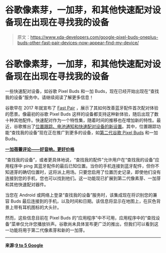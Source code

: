 # 谷歌像素芽，一加芽，和其他快速配对设备现在出现在寻找我的设备

> 原文：<https://www.xda-developers.com/google-pixel-buds-oneplus-buds-other-fast-pair-devices-now-appear-find-my-device/>

# 谷歌像素芽，一加芽，和其他快速配对设备现在出现在寻找我的设备

一些快速配对设备，如谷歌 Pixel Buds 和一加 Buds，现在已经开始出现在“查找我的设备”服务中。请继续阅读了解更多信息！

谷歌早在 2017 年就宣布了 [Fast Pair](https://www.xda-developers.com/fast-pair-quick-bluetooth-pairing-headphones/) ，展示了其如何改善蓝牙配件首次配对体验的愿景。像最初的谷歌 Pixel Buds 这样的设备都支持这种新体验，随后出现了数十种其他配件。快速配对作为一个特性集，随着时间的推移也在增加新的特性。最近，谷歌推出了[位置跟踪、电池通知和快速配对设备的新设置](https://www.xda-developers.com/fast-pair-location-tracking-battery-notifications-new-settings/)。其中，位置跟踪功能“查找我的设备”现在正在推广到更多的设备，如[第二代谷歌 Pixel Buds](https://www.xda-developers.com/google-pixel-buds-2-available-now/) 和一加 Buds。

**[一加蓓蕾评论——好音响，更好价格](https://www.xda-developers.com/oneplus-buds-review/)**

“查找我的设备”，或者更具体地说，“查找我的配件”允许用户在“查找我的设备”应用程序中 ping 其蓝牙配件的最后已知位置。当你的手机连接到蓝牙配件，但你不知道芽的确切位置时，这将派上用场。只要您启用了位置历史记录，即使他们没有连接到您的手机，您也可以找到他们。这一功能现已扩展到第二代像素芽、一加芽和其他快速配对器件。

当您在 Android 或网络上登录“查找我的设备”服务时，该集成现在将识别您的兼容 Buds 最后连接到的手机，以及时间和日期。该信息将显示在地图上，在灰色背景上带有耳机图标的大头针。

然而，这些信息目前在 Pixel Buds 的“应用程序”中不可用，应用程序中的“查找设备”菜单仅允许您播放铃声。谷歌尚未具体宣布更广泛的推出，但我们可以看到这一功能将用于第二代像素芽和新的一加芽。

* * *

**来源:[9 to 5 Google](https://9to5google.com/2020/08/17/pixel-buds-find-device/)**